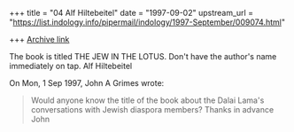 +++
title = "04 Alf Hiltebeitel"
date = "1997-09-02"
upstream_url = "https://list.indology.info/pipermail/indology/1997-September/009074.html"

+++
[Archive link](https://list.indology.info/pipermail/indology/1997-September/009074.html)

The book is titled THE JEW IN THE LOTUS. Don't have the author's name
immediately on tap.  Alf Hiltebeitel

On Mon, 1 Sep 1997, John A Grimes wrote:

> Would anyone know the title of the book about the Dalai Lama's conversations
> with Jewish diaspora members?
> Thanks in advance
> John
> 





